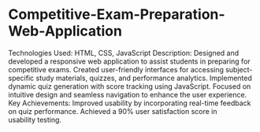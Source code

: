 # Competitive-Exam-Preparation-Web-Application
Technologies Used: HTML, CSS, JavaScript
Description:
Designed and developed a responsive web application to assist students in preparing for competitive exams.
Created user-friendly interfaces for accessing subject-specific study materials, quizzes, and performance analytics.
Implemented dynamic quiz generation with score tracking using JavaScript.
Focused on intuitive design and seamless navigation to enhance the user experience.
Key Achievements:
Improved usability by incorporating real-time feedback on quiz performance.
Achieved a 90% user satisfaction score in usability testing.

